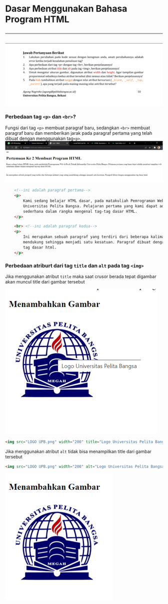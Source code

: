 # Dasar Menggunakan Bahasa Program HTML<hr>


![perintah](image/2022-03-10.png)
### Perbedaan tag `<p>` dan `<br>`?

Fungsi dari tag `<p>` membuat paragraf baru, sedangkan `<br>` membuat paragraf baru dan memberikan jarak pada paragraf pertama yang telah dibuat dengan menggunakan tag`<p>`.
![penjelasan <p> dan <br>](image/non%20align1.png)
```html
    <!--ini adalah paragraf pertama-->
    <p> 
        Kami sedang belajar HTML dasar, pada matakuliah Pemrograman Web di Prodi Teknik Informatika 
        Universitas Pelita Bangsa. Pelajaran pertama yang kami dapat adalah membuat tampilan web 
        sederhana dalam rangka mengenal tag-tag dasar HTML.
    </p>
```

```html
    <br> <!--ini adalah paragraf kedua-->
    <p>
        Ini merupakan sebuah paragraf yang terdiri dari beberapa kalimat yang saling
        mendukung sehingga menjadi satu kesatuan. Paragraf dibuat dengan menggunakan
        tag dasar html.
    </p>
```

### Perbedaan atriburt dari tag `title` dan `alt` pada tag `<img>`

Jika menggunakan atribut `title` maka saat crusor berada tepat digambar akan muncul title dari gambar tersebut

![title](image/title.png)
```html
<img src="LOGO UPB.png" width="200" title="Logo Universitas Pelita Bangsa">
```
Jika menggunakan atribut `alt` tidak bisa menampilkan title dari gambar tersebut
```html
<img src="LOGO UPB.png" width="200" alt="Logo Universitas Pelita Bangsa">
```
![alt](image/alt.png)